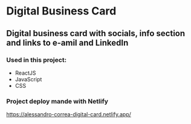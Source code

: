 # Digital Business Card
## Digital business card with socials, info section and links to e-amil and LinkedIn

### Used in this project:
* ReactJS
* JavaScript
* CSS

### Project deploy mande with Netlify
https://alessandro-correa-digital-card.netlify.app/
